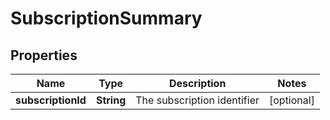 
# SubscriptionSummary

## Properties
Name | Type | Description | Notes
------------ | ------------- | ------------- | -------------
**subscriptionId** | **String** | The subscription identifier |  [optional]



